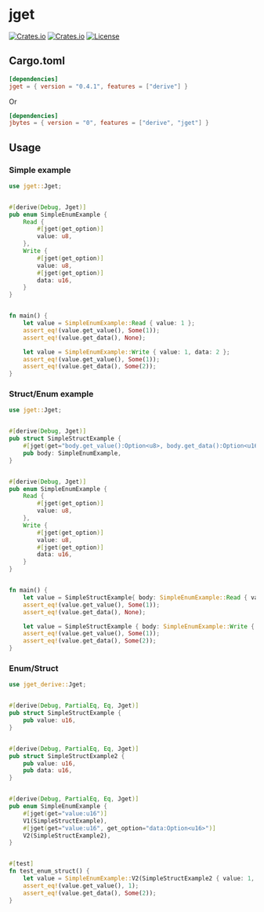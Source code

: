 # jget

[![Crates.io](https://img.shields.io/crates/v/jget)](https://crates.io/crates/jget)
[![Crates.io](https://img.shields.io/crates/d/jget)](https://crates.io/crates/jget)
[![License](https://img.shields.io/crates/l/jget)](LICENSE)

## Cargo.toml

```toml
[dependencies]
jget = { version = "0.4.1", features = ["derive"] }
```

Or

```toml
[dependencies]
jbytes = { version = "0", features = ["derive", "jget"] }
```

## Usage

### Simple example

```rust
use jget::Jget;


#[derive(Debug, Jget)]
pub enum SimpleEnumExample {
    Read {
        #[jget(get_option)]
        value: u8,
    },
    Write {
        #[jget(get_option)]
        value: u8,
        #[jget(get_option)]
        data: u16,
    }
}


fn main() {
    let value = SimpleEnumExample::Read { value: 1 };
    assert_eq!(value.get_value(), Some(1));
    assert_eq!(value.get_data(), None);

    let value = SimpleEnumExample::Write { value: 1, data: 2 };
    assert_eq!(value.get_value(), Some(1));
    assert_eq!(value.get_data(), Some(2));
}
```

### Struct/Enum example

```rust
use jget::Jget;


#[derive(Debug, Jget)]
pub struct SimpleStructExample {
    #[jget(get="body.get_value():Option<u8>, body.get_data():Option<u16>")]
    pub body: SimpleEnumExample,
}


#[derive(Debug, Jget)]
pub enum SimpleEnumExample {
    Read {
        #[jget(get_option)]
        value: u8,
    },
    Write {
        #[jget(get_option)]
        value: u8,
        #[jget(get_option)]
        data: u16,
    }
}


fn main() {
    let value = SimpleStructExample{ body: SimpleEnumExample::Read { value: 1 } };
    assert_eq!(value.get_value(), Some(1));
    assert_eq!(value.get_data(), None);

    let value = SimpleStructExample { body: SimpleEnumExample::Write { value: 1, data: 2 }};
    assert_eq!(value.get_value(), Some(1));
    assert_eq!(value.get_data(), Some(2));
}
```

### Enum/Struct

```rust
use jget_derive::Jget;


#[derive(Debug, PartialEq, Eq, Jget)]
pub struct SimpleStructExample {
    pub value: u16,
}


#[derive(Debug, PartialEq, Eq, Jget)]
pub struct SimpleStructExample2 {
    pub value: u16,
    pub data: u16,
}


#[derive(Debug, PartialEq, Eq, Jget)]
pub enum SimpleEnumExample {
    #[jget(get="value:u16")]
    V1(SimpleStructExample),
    #[jget(get="value:u16", get_option="data:Option<u16>")]
    V2(SimpleStructExample2),
}


#[test]
fn test_enum_struct() {
    let value = SimpleEnumExample::V2(SimpleStructExample2 { value: 1, data: 2 });
    assert_eq!(value.get_value(), 1);
    assert_eq!(value.get_data(), Some(2));
}
```
